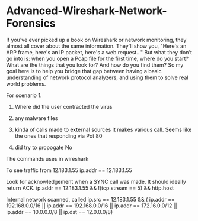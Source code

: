 # Advanced-Wireshark-Network-Forensics
If you've ever picked up a book on Wireshark or network monitoring, they almost all cover about the same information. They'll show you, "Here's an ARP frame, here's an IP packet, here's a web request..." But what they don't go into is: when you open a Pcap file for the first time, where do you start? What are the things that you look for? And how do you find them?  So my goal here is to help you bridge that gap between having a basic understanding of network protocol analyzers, and using them to solve real world problems.



For scenario 1. 

1. Where did the user contracted the virus

2. any malware files

3. kinda of calls made to external sources
It makes various call. Seems like the ones that responding via Pot 80

4. did try to propogate
No 


The commands uses in wireshark

To see traffic from 12.183.1.55 
ip.addr == 12.183.1.55 

Look for acknowledgement when a SYNC call was made. It should ideally return ACK. 
ip.addr == 12.183.1.55 && !(tcp.stream == 5) && http.host


Internal network scanned, called 
ip.src == 12.183.1.55 && ( ip.addr == 192.168.0.0/16 || ip.addr == 192.168.0.0/16 || ip.addr == 172.16.0.0/12 || ip.addr == 10.0.0.0/8  || ip.dst == 12.0.0.0/8)


